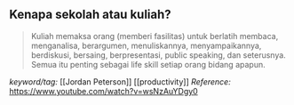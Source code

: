 

Kenapa sekolah atau kuliah?
---

>Kuliah memaksa orang (memberi fasilitas) untuk berlatih membaca, menganalisa, berargumen, menuliskannya, menyampaikannya, berdiskusi, bersaing, berpresentasi, public speaking, dan seterusnya. Semua itu penting sebagai life skill setiap orang bidang apapun.

_keyword/tag:_ [[Jordan Peterson]] [[productivity]]
_Reference:_ https://www.youtube.com/watch?v=wsNzAuYDgy0
#
